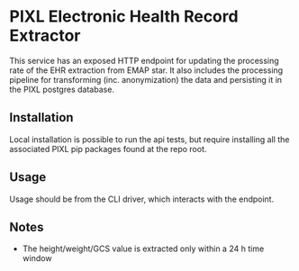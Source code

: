 # PIXL Electronic Health Record Extractor

This service has an exposed HTTP endpoint for updating the processing rate 
of the EHR extraction from EMAP star. It also includes the processing pipeline
for transforming (inc. anonymization) the data and persisting it in the PIXL 
postgres database.

## Installation

Local installation is possible to run the api tests, but require installing 
all the associated PIXL pip packages found at the repo root.

## Usage

Usage should be from the CLI driver, which interacts with the endpoint.

## Notes

- The height/weight/GCS value is extracted only within a 24 h time window
